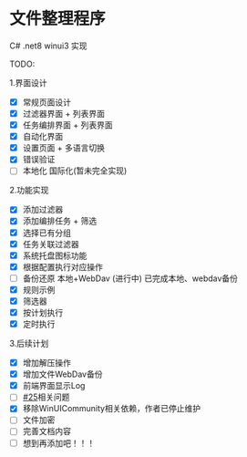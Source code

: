 # 文件整理程序

C# .net8 winui3 实现

TODO:

1.界面设计

- [x] 常规页面设计
- [x] 过滤器界面 + 列表界面
- [x] 任务编排界面 + 列表界面
- [x] 自动化界面
- [x] 设置页面 + 多语言切换
- [x] 错误验证
- [ ] 本地化 国际化(暂未完全实现)

2.功能实现

- [x] 添加过滤器
- [x] 添加编排任务 + 筛选
- [x] 选择已有分组
- [x] 任务关联过滤器
- [x] 系统托盘图标功能
- [x] 根据配置执行对应操作
- [ ] 备份还原 本地+WebDav (进行中) 已完成本地、webdav备份
- [x] 规则示例
- [x] 筛选器
- [x] 按计划执行
- [x] 定时执行

3.后续计划

- [x] 增加解压操作
- [x] 增加文件WebDav备份
- [x] 前端界面显示Log
- [ ] [#25](https://github.com/SaboZhang/EasyTidy/issues/25)相关问题
- [x] 移除WinUICommunity相关依赖，作者已停止维护
- [ ] 文件加密
- [ ] 完善文档内容
- [ ] 想到再添加吧！！！
